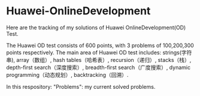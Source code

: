# Huawei-OnlineDevelopment
Here are the tracking of my solutions of Huawei OnlineDevelopment(OD) Test.

The Huawei OD test consists of 600 points, with 3 problems of 100,200,300 points respectively. 
The main area of Huawei OD test includes: 
strings(字符串), array（数组）, hash tables（哈希表）, recursion（递归）, stacks（栈）, depth-first search（深度搜索）, breadth-first search（广度搜索）, dynamic programming（动态规划）, backtracking（回溯）.

In this respository:
"Problems": my current solved problems.

